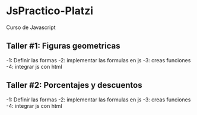 # JsPractico-Platzi

Curso de Javascript

## Taller #1: Figuras geometricas

-1: Definir las formas
-2: implementar las formulas en js
-3: creas funciones
-4: integrar js con html

## Taller #2: Porcentajes y descuentos

-1: Definir las formas
-2: implementar las formulas en js
-3: creas funciones
-4: integrar js con html
